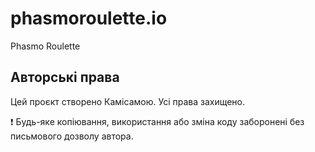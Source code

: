# phasmoroulette.io
Phasmo Roulette

## Авторські права

Цей проєкт створено Камісамою. Усі права захищено.

❗ Будь-яке копіювання, використання або зміна коду заборонені без письмового дозволу автора.
